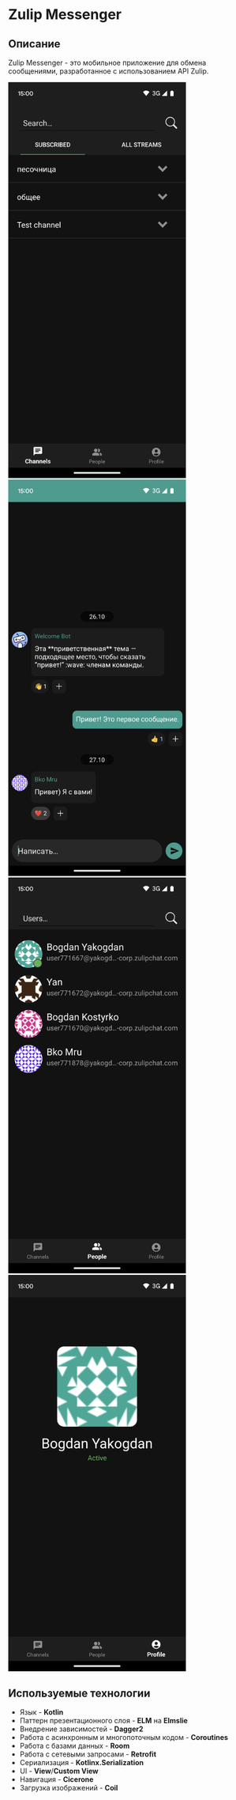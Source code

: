 # Zulip Messenger

## Описание
Zulip Messenger - это мобильное приложение для обмена сообщениями, разработанное с использованием API Zulip.

<img src="screenshots/screenshot_1.png" width="360" alt="screenshot"> <img src="screenshots/screenshot_2.png" width="360" alt="screenshot">
<img src="screenshots/screenshot_3.png" width="360" alt="screenshot"> <img src="screenshots/screenshot_4.png" width="360" alt="screenshot">

## Используемые технологии
* Язык - **Kotlin**
* Паттерн презентационного слоя - **ELM** на **Elmslie**
* Внедрение зависимостей - **Dagger2**
* Работа с асинхронным и многопоточным кодом - **Coroutines**
* Работа с базами данных - **Room**
* Работа с сетевыми запросами - **Retrofit**
* Сериализация - **Kotlinx.Serialization**
* UI - **View**/**Custom View**
* Навигация - **Cicerone**
* Загрузка изображений - **Coil**